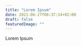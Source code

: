 ```yaml
---
title: "Lorem Ipsum"
date: 2021-06-27T06:37:14+02:00
draft: false
featuredImage: ""
---
```


Lorem Ipsum
